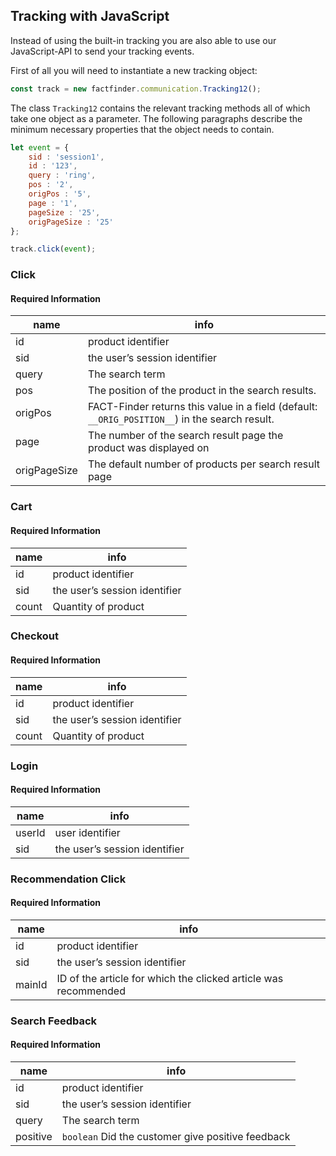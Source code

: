 ## Tracking with JavaScript

Instead of using the built-in tracking you are also able to use our
JavaScript-API to send your tracking events.

First of all you will need to instantiate a new tracking object:
```Javascript
const track = new factfinder.communication.Tracking12();
```

The class `Tracking12` contains the relevant tracking methods all of which
take one object as a parameter. The following paragraphs describe the
minimum necessary properties that the object needs to contain.

```Javascript
let event = {
    sid : 'session1',
    id : '123',
    query : 'ring',
    pos : '2',
    origPos : '5',
    page : '1',
    pageSize : '25',
    origPageSize : '25'
};

track.click(event);
```

### Click

#### Required Information

| name         	| info 	                                                                                            |
|--------------	|-------------------------------------------------------------------------------------------------- |
| id           	| product identifier	                                                                            |
| sid          	| the user’s session identifier	                                                                    |
| query        	| The search term            	                                                                    |
| pos          	| The position of the product in the search results.    	                                        |
| origPos      	| FACT-Finder returns this value in a field (default: `__ORIG_POSITION__`) in the search result.    |
| page         	| The number of the search result page the product was displayed on                                 |
| origPageSize 	| The default number of products per search result page                                          	|

### Cart

#### Required Information

| name         	| info 	                        |
|--------------	|------------------------------	|
| id           	| product identifier            |
| sid          	| the user’s session identifier	|
| count        	| Quantity of product        	|

### Checkout

#### Required Information

| name         	| info 	                        |
|--------------	|------------------------------	|
| id           	| product identifier            |
| sid          	| the user’s session identifier	|
| count        	| Quantity of product        	|

### Login

#### Required Information

| name         	| info 	                        |
|--------------	|------------------------------	|
| userId        | user identifier            	|
| sid          	| the user’s session identifier	|

### Recommendation Click

#### Required Information

| name         	| info 	                                                            |
|--------------	|------------------------------------------------------------------	|
| id           	| product identifier                 	                            |
| sid          	| the user’s session identifier     	                            |
| mainId       	| ID of the article for which the clicked article was recommended   |

### Search Feedback

#### Required Information

| name         	| info 	                                            |
|--------------	|--------------------------------------------------	|
| id           	| product identifier     	                        |
| sid          	| the user’s session identifier    	                |
| query       	| The search term                	                |
| positive     	| `boolean` Did the customer give positive feedback	|


